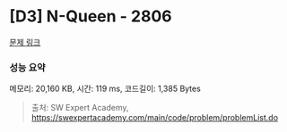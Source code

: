 # [D3] N-Queen - 2806 

[문제 링크](https://swexpertacademy.com/main/code/problem/problemDetail.do?contestProbId=AV7GKs06AU0DFAXB) 

### 성능 요약

메모리: 20,160 KB, 시간: 119 ms, 코드길이: 1,385 Bytes



> 출처: SW Expert Academy, https://swexpertacademy.com/main/code/problem/problemList.do
